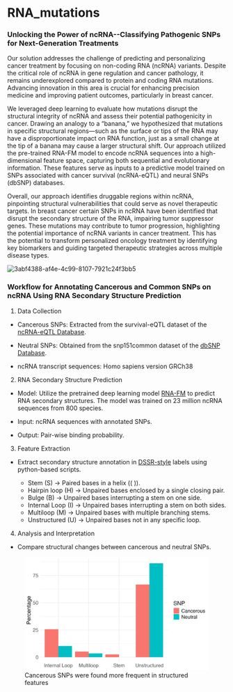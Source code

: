 # RNA_mutations
### Unlocking the Power of ncRNA--Classifying Pathogenic SNPs for Next-Generation Treatments

Our solution addresses the challenge of predicting and personalizing cancer treatment by focusing on non-coding RNA (ncRNA) variants. Despite the critical role of ncRNA in gene regulation and cancer pathology, it remains underexplored compared to protein and coding RNA mutations. Advancing innovation in this area is crucial for enhancing precision medicine and improving patient outcomes, particularly in breast cancer. 

We leveraged deep learning to evaluate how mutations disrupt the structural integrity of ncRNA and assess their potential pathogenicity in cancer. Drawing an analogy to a “banana,” we hypothesized that mutations in specific structural regions—such as the surface or tips of the RNA may have a disproportionate impact on RNA function, just as a small change at the tip of a banana may cause a larger structural shift. Our approach utilized the pre-trained RNA-FM model to encode ncRNA sequences into a high-dimensional feature space, capturing both sequential and evolutionary information. These features serve as inputs to a predictive model trained on SNPs associated with cancer survival (ncRNA-eQTL) and neural SNPs (dbSNP) databases. 

Overall, our approach identifies druggable regions within ncRNA, pinpointing structural vulnerabilities that could serve as novel therapeutic targets. In breast cancer certain SNPs in ncRNA have been identified that disrupt the secondary structure of the RNA, impairing tumor suppressor genes. These mutations may contribute to tumor progression, highlighting the potential importance of ncRNA variants in cancer treatment. This has the potential to transform personalized oncology treatment by identifying key biomarkers and guiding targeted therapeutic strategies across multiple disease types.

![3abf4388-af4e-4c99-8107-7921c24f3bb5](https://github.com/user-attachments/assets/aa708a5b-f2ee-4d14-a6b1-d07a8b580658)

### Workflow for Annotating Cancerous and Common SNPs on ncRNA Using RNA Secondary Structure Prediction

1. Data Collection

- Cancerous SNPs: Extracted from the survival-eQTL dataset of the [ncRNA-eQTL Database](https://www.ncRNA-eQTL-database-url.com).

- Neutral SNPs: Obtained from the snp151common dataset of the [dbSNP Database](https://www.ncbi.nlm.nih.gov/SNP/).

- ncRNA transcript sequences: Homo sapiens version GRCh38


2. RNA Secondary Structure Prediction

- Model: Utilize the pretrained deep learning model [RNA-FM](https://github.com/ml4bio/RNA-FM) to predict RNA secondary structures. The model was trained on 23 million ncRNA sequences from 800 species.

- Input: ncRNA sequences with annotated SNPs.

- Output: Pair-wise binding probability.

3. Feature Extraction

- Extract secondary structure annotation in [DSSR-style](https://x3dna.org) labels using python-based scripts.

  - Stem (S) → Paired bases in a helix (( )).
  - Hairpin loop (H) → Unpaired bases enclosed by a single closing pair.
  - Bulge (B) → Unpaired bases interrupting a stem on one side.
  - Internal Loop (I) → Unpaired bases interrupting a stem on both sides.
  - Multiloop (M) → Unpaired bases with multiple branching stems.
  - Unstructured (U) → Unpaired bases not in any specific loop.

4. Analysis and Interpretation

- Compare structural changes between cancerous and neutral SNPs.


<figure>
  <img src="result/compare_ss_and_snp.jpg" alt="RNA and Secondary Structure" width="500"/>
  <figcaption>Cancerous SNPs were found more frequent in structured features</figcaption>
</figure>
